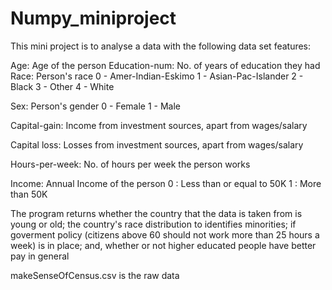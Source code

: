 # Numpy_miniproject

This mini project is to analyse a data with the following data set features: 

Age: Age of the person
Education-num: No. of years of education they had
Race: Person's race 0 - Amer-Indian-Eskimo
                    1 - Asian-Pac-Islander
                    2 - Black
                    3 - Other
                    4 - White

Sex: Person's gender 0 - Female
                     1 - Male

Capital-gain: Income from investment sources, apart from wages/salary

Capital loss: Losses from investment sources, apart from wages/salary

Hours-per-week: No. of hours per week the person works

Income: Annual Income of the person
                     0 : Less than or equal to 50K
                     1 : More than 50K
                     
The program returns 
whether the country that the data is taken from is young or old;
the country's race distribution to identifies minorities;
if goverment policy (citizens above 60 should not work more than 25 hours a week) is in place;
and, whether or not higher educated people have better pay in general

makeSenseOfCensus.csv is the raw data

